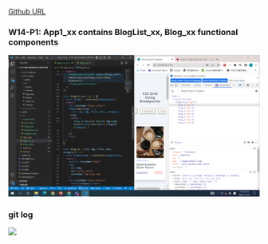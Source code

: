 [Github URL](https://github.com/vincent20011128/1111-wp1-booklist-210410139/blob/main/demo/md/w13/w13.md)

### W14-P1: App1_xx contains BlogList_xx, Blog_xx functional components

![](w14-p1.png)

### git log

![](git_log.png)
